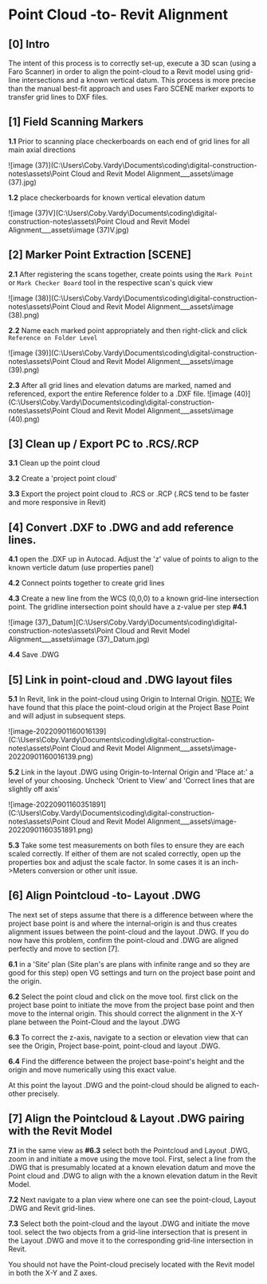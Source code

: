 # Point Cloud -to- Revit Alignment



## [0] Intro

The intent of this process is to correctly set-up, execute a 3D scan (using a Faro Scanner) in order to align the point-cloud to a Revit model using grid-line intersections and a known vertical datum. This process is more precise than the manual best-fit approach and uses Faro SCENE marker exports to transfer grid lines to DXF files.



## [1] Field Scanning Markers

**1.1** Prior to scanning place checkerboards on each end of grid lines for all main axial directions

![image (37)](C:\Users\Coby.Vardy\Documents\coding\digital-construction-notes\assets\Point Cloud and Revit Model Alignment___assets\image (37).jpg)

**1.2** place checkerboards for known vertical elevation datum

![image (37)V](C:\Users\Coby.Vardy\Documents\coding\digital-construction-notes\assets\Point Cloud and Revit Model Alignment___assets\image (37)V.jpg)



## [2] Marker Point Extraction [SCENE]

**2.1** After registering the scans together, create points using the `Mark Point` or `Mark Checker Board` tool in the respective scan's quick view

![image (38)](C:\Users\Coby.Vardy\Documents\coding\digital-construction-notes\assets\Point Cloud and Revit Model Alignment___assets\image (38).png)

**2.2** Name each marked point appropriately and then right-click and click `Reference on Folder Level`



![image (39)](C:\Users\Coby.Vardy\Documents\coding\digital-construction-notes\assets\Point Cloud and Revit Model Alignment___assets\image (39).png)

**2.3** After all grid lines and elevation datums are marked, named and referenced, export the entire Reference folder to a .DXF file. ![image (40)](C:\Users\Coby.Vardy\Documents\coding\digital-construction-notes\assets\Point Cloud and Revit Model Alignment___assets\image (40).png)

## [3] Clean up / Export PC to .RCS/.RCP

**3.1** Clean up the point cloud

**3.2** Create a 'project point cloud'

**3.3** Export the project point cloud to .RCS or .RCP (.RCS tend to be faster and more responsive in Revit)



## [4] Convert .DXF to .DWG and add reference lines.

**4.1** open the .DXF up in Autocad. Adjust the 'z' value of points to align to the known verticle datum (use properties panel)

**4.2** Connect points together to create grid lines

**4.3** Create a new line from the WCS (0,0,0) to a known grid-line intersection point. The gridline intersection point should have a z-value per step **#4.1**

![image (37)_Datum](C:\Users\Coby.Vardy\Documents\coding\digital-construction-notes\assets\Point Cloud and Revit Model Alignment___assets\image (37)_Datum.jpg)

**4.4** Save .DWG

## [5] Link in point-cloud and .DWG layout files

**5.1** In Revit, link in the point-cloud using Origin to Internal Origin. <u>NOTE:</u> We have found that this place the point-cloud origin at the Project Base Point and will adjust in subsequent steps.

 ![image-20220901160016139](C:\Users\Coby.Vardy\Documents\coding\digital-construction-notes\assets\Point Cloud and Revit Model Alignment___assets\image-20220901160016139.png)

**5.2**  Link in the layout .DWG using Origin-to-Internal Origin and 'Place at:' a level of your choosing. Uncheck 'Orient to View' and 'Correct lines that are slightly off axis'

![image-20220901160351891](C:\Users\Coby.Vardy\Documents\coding\digital-construction-notes\assets\Point Cloud and Revit Model Alignment___assets\image-20220901160351891.png)



**5.3** Take some test measurements on both files to ensure they are each scaled correctly. If either of them are not scaled correctly, open up the properties box and adjust the scale factor. In some cases it is an inch->Meters conversion or other unit issue.



## [6] Align Pointcloud -to- Layout .DWG

The next set of steps assume that there is a difference between where the project base point is and where the internal-origin is and thus creates alignment issues between the point-cloud and the layout .DWG. If you do now have this problem, confirm the point-cloud and .DWG are aligned perfectly and move to section [7].

**6.1** in a 'Site' plan (Site plan's are plans with infinite range and so they are good for this step) open VG settings and turn on the project base point and the origin.

**6.2** Select the point cloud and click on the move tool. first click on the project base point to initiate the move from the project base point and then move to the internal origin. This should correct the alignment in the X-Y plane between the Point-Cloud and the layout .DWG

**6.3** To correct the z-axis, navigate to a section or elevation view that can see the Origin, Project base-point, point-cloud and layout .DWG.

**6.4** Find the difference between the project base-point's height and the origin and move numerically using this exact value.

At this point the layout .DWG and the point-cloud should be aligned to each-other precisely.



## [7] Align the Pointcloud & Layout .DWG pairing with the Revit Model

**7.1** in the same view as **#6.3** select both the Pointcloud and Layout .DWG, zoom in and initiate a move using the move tool. First, select a line from the .DWG that is presumably located at a known elevation datum and move the Point cloud and .DWG to align with the a known elevation datum in the Revit Model.

**7.2** Next navigate to a plan view where one can see the point-cloud, Layout .DWG and Revit grid-lines.

**7.3** Select both the point-cloud and the layout .DWG and initiate the move tool. select the two objects from a grid-line intersection that is present in the Layout .DWG and move it to the corresponding grid-line intersection in Revit.

You should not have the Point-cloud precisely located with the Revit model in both the X-Y and Z axes.

